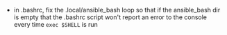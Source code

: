 * in .bashrc, fix the .local/ansible_bash loop so that if the ansible_bash dir
  is empty that the .bashrc script won't report an error to the console every
  time `exec $SHELL` is run

